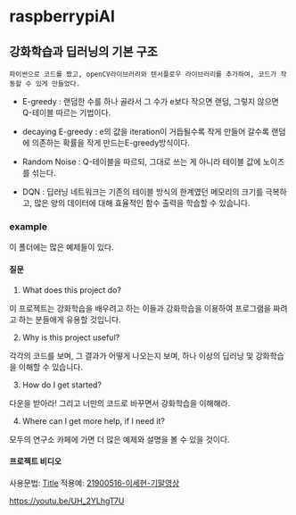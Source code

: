 # raspberrypiAI

## 강화학습과 딥러닝의 기본 구조
	파이썬으로 코드를 짰고, openCV라이브러리와 텐서플로우 라이브러리를 추가하여, 코드가 작동할 수 있게 만들었다.


* E-greedy
	: 랜덤한 수를 하나 골라서 그 수가 e보다 작으면 랜덤, 그렇지 않으면 Q-테이블 따르는 기법이다.

* decaying E-greedy
	: e의 값을 iteration이 거듭될수록 작게 만들어 갈수록 랜덤에 의존하는 확률을 작게 만드는E-greedy방식이다.

* Random Noise
	: Q-테이블을 따르되, 그대로 쓰는 게 아니라 테이블 값에 노이즈를 섞는다.

* DQN
	: 딥러닝 네트워크는 기존의 테이블 방식의 한계였던 메모리의 크기를 극복하고, 많은 양의 데이터에 대해 효율적인 함수 출력을 학습할 수 있습니다.

### example
 이 폴더에는 많은 예제들이 있다.


#### 질문
1. What does this project do?
	
이 프로젝트는 강화학습을 배우려고 하는 이들과 강화학습을 이용하여 프로그램을 짜려고 하는 분들애게 유용할 것입니다.

2. Why is this project useful?
	
각각의 코드를 보며, 그 결과가 어떻게 나오는지 보며, 하나 이상의 딥러닝 및 강화학습을 이해할 수 있습니다.

3. How do I get started?
	
다운을 받아라! 그리고 너만의 코드로 바꾸면서 강화학습을 이해해라.

4. Where can I get more help, if I need it?
	
모두의 연구소 카페에 가면 더 많은 예제와 설명을 볼 수 있을 것이다.



#### 프로젝트 비디오

사용문법: [Title](link)
적용예: [21900516-이세현-기말영상](https://youtu.be/UH_2YLhgT7U)
	
<https://youtu.be/UH_2YLhgT7U>


